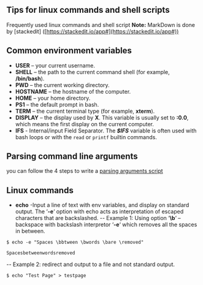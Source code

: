 
## Tips for linux commands and shell scripts

Frequently used linux commands and shell script  **Note:**  MarkDown is done by [stackedit] ([https://stackedit.io/app#](https://stackedit.io/app#))
## Common environment variables

-   **USER**  – your current username.
-   **SHELL**  – the path to the current command shell (for example,  **/bin/bash**).
-   **PWD**  – the current working directory.
-   **HOSTNAME**  – the hostname of the computer.
-   **HOME**  – your home directory.
-   **PS1**  – the default prompt in bash.
-   **TERM**  – the current terminal type (for example,  **xterm**).
-   **DISPLAY**  – the display used by  **X**. This variable is usually set to  **:0.0**, which means the first display on the current computer.
-   **IFS** - Internal/input Field Separator. The _**$IFS**_ variable is often used with bash loops or with the `read` or `printf` builtin commands.
## Parsing command line arguments
you can follow the 4 steps to write a [parsing arguments script](parse_command_lines.md)

## Linux commands
- **echo** -Input a line of text with env variables, and display on standard output. The ‘**-e**‘ option with echo  acts as interpretation of escaped characters that are backslashed.
-- Example 1: Using option ‘**\b**‘ – backspace with backslash interpretor  ‘**-e**‘ which removes all the spaces in between.
```
$ echo -e "Spaces \bbtween \bwords \bare \removed" 

Spacesbetweenwordsremoved
```
-- Example 2: redirect and output to a file and not standard output.
```
$ echo "Test Page" > testpage

